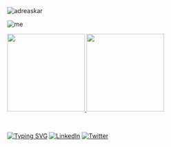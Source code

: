 <img src="https://komarev.com/ghpvc/?username=adreaskar&color=yellow&style=flat-square" alt="adreaskar" />
 

![me](https://github.com/adreaskar/adreaskar/blob/master/resources/21.jpg?raw=true)

 
<p>
<a href="https://github.com/adreaskar">
  <img height="180em" src = "https://github-readme-stats.vercel.app/api/top-langs/?username=adreaskar&theme=buefy&layout=compact&title_color=ffffff&bg_color=151515&text_color=FFFEFE">
 <img height="180em" src="https://github-readme-stats.vercel.app/api?username=adreaskar&&show_icons=true&title_color=ffffff&icon_color=ffdc40&text_color=ffffff&bg_color=151515">
</a>
</p>

<br>

<p align="center">
 
 [![Typing SVG](https://readme-typing-svg.herokuapp.com/?lines=Web+development%2Fdesign;Interested+in+Blockchain+Technologies;Always+learning+new+things&width=500&height=50&color=ffdc40&center=true)](https://github.com/adreaskar)
  <a href="https://www.linkedin.com/in/andreas-karabetian"><img alt="LinkedIn" title="LinkedIn" src="https://img.shields.io/badge/-LinkedIn-blue?style=for-the-badge&logo=Linkedin&logoColor=white"/></a>
  <a href="https://twitter.com/adreaskar"><img alt="Twitter" title="Twitter" src="https://img.shields.io/badge/-Twitter-1DA1F2?style=for-the-badge&logo=twitter&logoColor=white"/></a>
  <!--<a href="https://ko-fi.com/adreaskar"><img alt="Ko-fi" title="Buy me a coffee" src="https://img.shields.io/badge/-Support-FF5E5B?style=for-the-badge&logo=ko-fi&logoColor=white"/></a>-->
  
</p>
